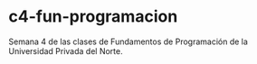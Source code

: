 # c4-fun-programacion
Semana 4 de las clases de Fundamentos de Programación de la Universidad Privada del Norte.
